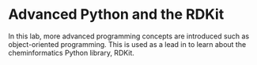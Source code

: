 # Advanced Python and the RDKit

In this lab, more advanced programming concepts are introduced such as object-oriented programming.  This is used as a lead in to learn about the cheminformatics Python library, RDKit. 
